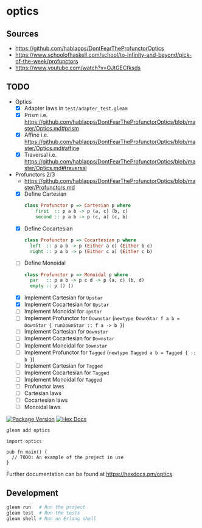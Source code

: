 # optics

## Sources

- https://github.com/hablapps/DontFearTheProfunctorOptics
- https://www.schoolofhaskell.com/school/to-infinity-and-beyond/pick-of-the-week/profunctors
- https://www.youtube.com/watch?v=OJtGECfksds

## TODO

- Optics
  - [x] Adapter laws in `test/adapter_test.gleam`
  - [x] Prism i.e. https://github.com/hablapps/DontFearTheProfunctorOptics/blob/master/Optics.md#prism
  - [x] Affine i.e. https://github.com/hablapps/DontFearTheProfunctorOptics/blob/master/Optics.md#affine
  - [x] Traversal i.e. https://github.com/hablapps/DontFearTheProfunctorOptics/blob/master/Optics.md#traversal
- Profunctors 2/3
  - https://github.com/hablapps/DontFearTheProfunctorOptics/blob/master/Profunctors.md
  - [x] Define Cartesian
    ```haskell
    class Profunctor p => Cartesian p where
        first  :: p a b -> p (a, c) (b, c)
        second :: p a b -> p (c, a) (c, b)
    ```
  - [x] Define Cocartesian
    ```haskell
    class Profunctor p => Cocartesian p where
      left  :: p a b -> p (Either a c) (Either b c)
      right :: p a b -> p (Either c a) (Either c b)
    ```
  - [ ] Define Monoidal
    ```haskell
    class Profunctor p => Monoidal p where
      par   :: p a b -> p c d -> p (a, c) (b, d)
      empty :: p () ()
    ```
  - [x] Implement Cartesian for `Upstar`
  - [x] Implement Cocartesian for `Upstar`
  - [ ] Implement Monoidal for `Upstar`
  - [ ] Implement Profunctor for `Downstar` (`newtype DownStar f a b = DownStar { runDownStar :: f a -> b }`)
  - [ ] Implement Cartesian for `Downstar`
  - [ ] Implement Cocartesian for `Downstar`
  - [ ] Implement Monoidal for `Downstar`
  - [ ] Implement Profunctor for `Tagged` (`newtype Tagged a b = Tagged { :: b }`)
  - [ ] Implement Cartesian for `Tagged`
  - [ ] Implement Cocartesian for `Tagged`
  - [ ] Implement Monoidal for `Tagged`
  - [ ] Profunctor laws
  - [ ] Cartesian laws
  - [ ] Cocartesian laws
  - [ ] Monoidal laws

[![Package Version](https://img.shields.io/hexpm/v/optics)](https://hex.pm/packages/optics)
[![Hex Docs](https://img.shields.io/badge/hex-docs-ffaff3)](https://hexdocs.pm/optics/)

```sh
gleam add optics
```
```gleam
import optics

pub fn main() {
  // TODO: An example of the project in use
}
```

Further documentation can be found at <https://hexdocs.pm/optics>.

## Development

```sh
gleam run   # Run the project
gleam test  # Run the tests
gleam shell # Run an Erlang shell
```

